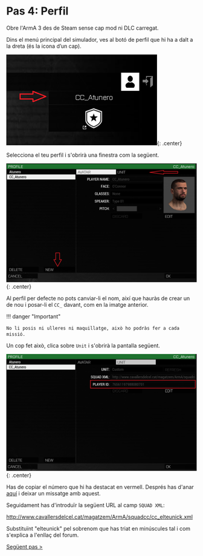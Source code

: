 # Pas 4: Perfil

Obre l'ArmA 3 des de Steam sense cap mod ni DLC carregat.

Dins el menú principal del simulador, ves al botó de perfil que hi ha a dalt a la
dreta (és la icona d’un cap).

![image](_imatges/perfil1.png){: .center}

Selecciona el teu perfil i s'obrirà una finestra com la següent.

![image](_imatges/perfil2.png){: .center}

Al perfil per defecte no pots canviar-li el nom, així que hauràs de crear un de nou i posar-li el `CC_` davant, com en la imatge anterior.

!!! danger "Important"

	No li posis ni ulleres ni maquillatge, això ho podràs fer a cada missió.

Un cop fet això, clica sobre `Unit` i s'obrirà la pantalla següent.

![image](_imatges/perfil3.png){: .center}

Has de copiar el número que hi ha destacat en vermell. Després has d'anar [aquí](http://cavallersdelcel.cat/forums/threads/id-jugador-url-squad-de-larma-3.425/) i deixar un missatge amb aquest.

Seguidament has d'introduïr la següent URL al camp `SQUAD XML`:

http://www.cavallersdelcel.cat/magatzem/ArmA/squadcc/cc_elteunick.xml

Substituïnt "elteunick" pel sobrenom que has triat en minúscules tal i com s'explica a l'enllaç del forum.

[Següent pas >](http://arma.cavallersdelcel.cat/gn/pas5)
